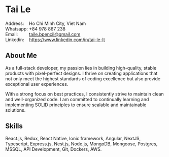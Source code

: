 # Tai Le

Address:  &nbsp;&nbsp;&nbsp;Ho Chi Minh City, Viet Nam  
Whatsapp: +84 978 867 238  
Email:&nbsp;&nbsp;&nbsp;&nbsp;&nbsp;&nbsp;&nbsp;&nbsp;&nbsp;taile.bpencil@gmail.com  
Linkedin: &nbsp;&nbsp; https://www.linkedin.com/in/tai-le-lt

## About Me

As a full-stack developer, my passion lies in building high-quality, stable products with pixel-perfect designs. I thrive on creating applications that not only meet the highest standards of coding excellence but also provide exceptional user experiences.

With a strong focus on best practices, I consistently strive to maintain clean and well-organized code. I am committed to continually learning and implementing SOLID principles to ensure scalable and maintainable solutions.

## Skills
React.js, Redux, React Native, Ionic framework, Angular, NextJS, Typescript, Express.js, Nest.js, Node.js, MongoDB, Mongoose, Postgres, MSSQL, API Development, Git, Dockers, AWS.
